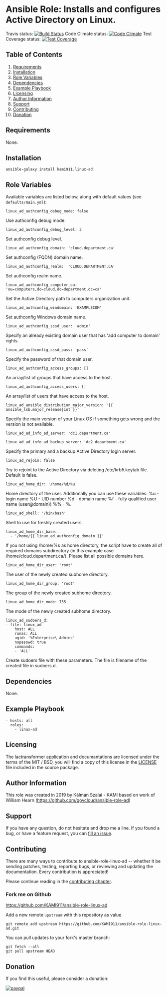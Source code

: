 # Ansible Role: Installs and configures Active Directory on Linux.

Travis status:   [![Build Status](https://travis-ci.org/KAMI911/ansible-role-linux-ad.svg?branch=master)](https://travis-ci.org/KAMI911/ansible-role-linux-ad)
Code Climate status: [![Code Climate](https://codeclimate.com/github/KAMI911/ansible-role-linux-ad/badges/gpa.svg)](https://codeclimate.com/github/KAMI911/ansible-role-linux-ad)
Test Coverage status: [![Test Coverage](https://codeclimate.com/github/KAMI911/ansible-role-linux-ad/badges/coverage.svg)](https://codeclimate.com/github/KAMI911/ansible-role-linux-ad/coverage)

## Table of Contents

1. [Requirements][Requirements]
2. [Installation][Installation]
3. [Role Variables][Role Variables]
4. [Dependencies][Dependencies]
5. [Example Playbook][Example Playbook]
6. [Licensing][Licensing]
7. [Author Information][Author Information]
8. [Support][Support]
9. [Contributing][Contributing]
10. [Donation][Donation]

## Requirements

None.

## Installation

    ansible-galaxy install kami911.linux-ad

## Role Variables

Available variables are listed below, along with default values (see `defaults/main.yml`):

    linux_ad_authconfig_debug_mode: false

Use authconfig debug mode.

    linux_ad_authconfig_debug_level: 3

Set authconfig debug level.

    linux_ad_authconfig_domain: 'cloud.department.ca'

Set authconfig (FQDN) domain name.

    linux_ad_authconfig_realm:  'CLOUD.DEPARTMENT.CA'

Set authconfig realm name.

    linux_ad_authconfig_computer_ou: 'ou=computers,dc=cloud,dc=department,dc=ca'

Set the Active Directory path to computers organization unit.

    linux_ad_authconfig_windomain: 'EXAMPLECOM'

Set authconfig Windows domain name.

    linux_ad_authconfig_sssd_user: 'admin'

Specify an already existing domain user that has 'add computer to domain' rights.

    linux_ad_authconfig_sssd_pass: 'pass'

Specify the password of that domain user.

    linux_ad_authconfig_access_groups: []

An array/list of groups that have access to the host.

    linux_ad_authconfig_access_users: []

An array/list of users that have access to the host.

    linux_ad_ansible_distribution_major_version: '{{ ansible_lsb.major_release|int }}'

Specify the main version of your Linux OS if something gets wrong and the version is not available.

    linux_ad_ad_info_ad_server: 'dc1.department.ca'

    linux_ad_ad_info_ad_backup_server: 'dc2.department.ca'

Specify the primary and a backup Active Directory login server.

    linux_ad_rejoin: false

Try to rejoint to the Active Directory via deleting /etc/krb5.keytab file. Default is false.

    linux_ad_home_dir: '/home/%d/%u'

Home directory of the user.
Additionally you can use these variables:
%u -login name
%U - UID number
%d - domain name
%f - fully qualified user name (user@domain))
%% - %.

    linux_ad_shell: '/bin/bash'

Shell to use for freshly created users.

    linux_ad_home_dir_base:
      - '/home/{{ linux_ad_authconfig_domain }}'

If you not using /home/%s as home directory, the script have to create all of required domains subdirectory (in this example case /home/cloud.department.ca/). Please list all possible domains here.

    linux_ad_home_dir_user: 'root'

The user of the newly created subhome directory.

    linux_ad_home_dir_group: 'root'

The group of the newly created subhome directory.

    linux_ad_home_dir_mode: 755

The mode of the newly created subhome directory.

    linux_ad_sudoers_d:
    - file: linux_ad
        host: ALL
        runas: ALL
        ugid: '%Enterprise\ Admins'
        nopasswd: true
        commands:
        - 'ALL'

Create sudoers file with these parameters. The file is filename of the created file in sudoers.d.

## Dependencies

None.

## Example Playbook

    - hosts: all
      roles:
        - linux-ad

## Licensing

The lactransformer application and documantations are licensed under the terms of
the MIT / BSD, you will find a copy of this license in the
[LICENSE](LICENSE) file included in the source package.

## Author Information

This role was created in 2019 by Kálmán Szalai - KAMI based on work of William Hearn (https://github.com/govcloud/ansible-role-ad)

## Support

If you have any question, do not hesitate and drop me a line.
If you found a bug, or have a feature request, you can [fill an issue](https://github.com/KAMI911/ansible-role-linux-ad/issues).

## Contributing

There are many ways to contribute to ansible-role-linux-ad -- whether it be sending patches,
testing, reporting bugs, or reviewing and updating the documentation. Every
contribution is appreciated!

Please continue reading in the [contributing chapter](CONTRIBUTING.md).

### Fork me on Github

https://github.com/KAMI911/ansible-role-linux-ad

Add a new remote `upstream` with this repository as value.

```
git remote add upstream https://github.com/KAMI911/ansible-role-linux-ad.git
```

You can pull updates to your fork's master branch:

```
git fetch --all
git pull upstream HEAD
```

## Donation

If you find this useful, please consider a donation:

[![paypal](https://www.paypalobjects.com/en_US/i/btn/btn_donateCC_LG.gif)](https://www.paypal.com/cgi-bin/webscr?cmd=_s-xclick&hosted_button_id=RLQZ58B26XSLA)


<!-- TOC URLs -->
[Requirements]: #requirements
[Installation]: #installation
[Role Variables]: #role_variables
[Dependencies]: #dependencies
[Example Playbook]: #example_playbook
[Licensing]: #licensing
[Author Information]: #author_information
[Support]: #support
[Contributing]: #contributing
[Donation]: #donation

